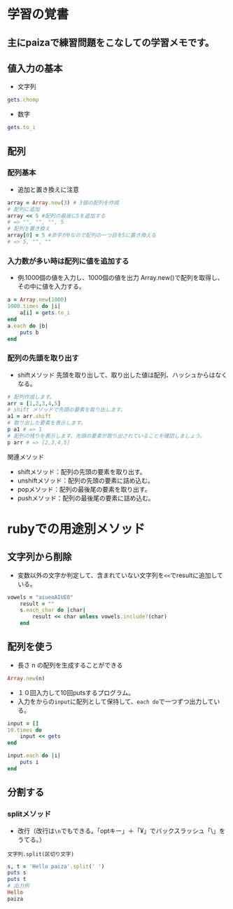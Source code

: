 # 学習の覚書
主にpaizaで練習問題をこなしての学習メモです。
---
## 値入力の基本
- 文字列
```ruby
gets.chomp
```
- 数字
```ruby
gets.to_i
```
## 配列

### 配列基本
- 追加と置き換えに注意
```ruby
array = Array.new(3) # 3個の配列を作成
# 配列に追加
array << 5 #配列の最後に5を追加する
# => "", "", "", 5
# 配列を置き換え
array[0] = 5 #添字が0なので配列の一つ目を5に置き換える
# => 5, "", ""
```
### 入力数が多い時は配列に値を追加する
- 例.1000個の値を入力し、1000個の値を出力
Array.new()で配列を取得し、その中に値を入力する。
```ruby
a = Array.new(1000)
1000.times do |i|
    a[i] = gets.to_i
end
a.each do |b|
    puts b
end
```

### 配列の先頭を取り出す
- shiftメソッド
先頭を取り出して、取り出した値は配列、ハッシュからはなくなる。
```ruby
# 配列作成します。
arr = [1,2,3,4,5]
# shift メソッドで先頭の要素を取り出します。
a1 = arr.shift
# 取り出した要素を表示します。
p a1 # => 1
# 配列の残りを表示します。先頭の要素が取り出されていることを確認しましょう。
p arr # => [2,3,4,5]
```
関連メソッド
- shiftメソッド：配列の先頭の要素を取り出す。
- unshiftメソッド：配列の先頭の要素に詰め込む。
- popメソッド：配列の最後尾の要素を取り出す。
- pushメソッド：配列の最後尾の要素に詰め込む。

# rubyでの用途別メソッド
## 文字列から削除
- 変数以外の文字か判定して、含まれていない文字列を`<<`でresultに追加している。
```ruby
vowels = "aiueoAIUEO"
    result = ""
    s.each_char do |char|
        result << char unless vowels.include?(char)
    end
```

## 配列を使う
- 長さ n の配列を生成することができる
```ruby
Array.new(n)
```

- １０回入力して10回putsするプログラム。
- 入力をからの`input`に配列として保持して、`each do`で一つずつ出力している。
```ruby
input = []
10.times do
    input << gets
end

input.each do |i|
    puts i
end
```

## 分割する
### splitメソッド
- 改行（改行は`\n`でもできる。「optキー」＋「¥」でバックスラッシュ「\」をうてる。）

`文字列.split(区切り文字)`
```ruby
s, t = 'Hello paiza'.split(' ')
puts s
puts t
# 出力例 
Hello
paiza
```
